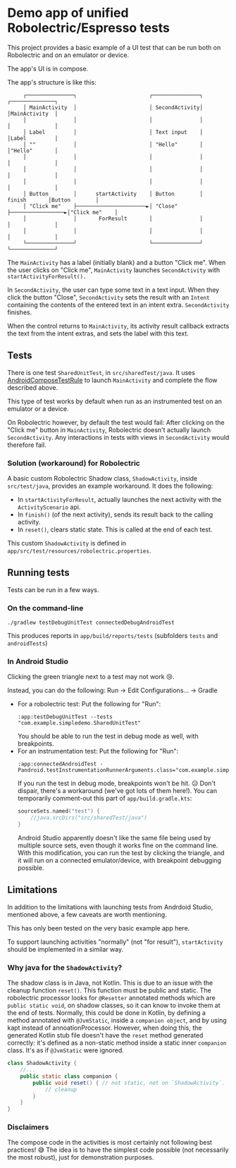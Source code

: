 # Demo app of unified Robolectric/Espresso tests

This project provides a basic example of a UI test that can be run both on
Robolectric and on an emulator or device.

The app's UI is in compose.

The app's structure is like this:

```
     ┌───────────────┐                       ┌───────────────┐                  ┌──────────────┐
     │ MainActivity  │                       │ SecondActivity│                  │MainActivity  │
     │               │                       │               │                  │              │
     │ Label         │                       │ Text input    │                  │Label         │
     │ ""            │                       │ "Hello"       │                  │"Hello"       │
     │               │                       │               │                  │              │
     │               │                       │               │                  │              │
     │               │                       │               │                  │              │
     │ Button        │      startActivity    │ Button        │     finish       │Button        │
     │ "Click me"    ├──────────────────────►│ "Close"       ├─────────────────►│"Click me"    │
     │               │       ForResult       │               │                  │              │
     │               │                       │               │                  │              │
     └───────────────┘                       └───────────────┘                  └──────────────┘
```

The `MainActivity` has a label (initially blank) and a button "Click me".
When the user clicks on "Click me", `MainActivity` launches `SecondActivity` with
`startActivityForResult().`

In `SecondActivity`, the user can type some text in a text input. When they click
the button "Close", `SecondActivity` sets the result with an `Intent` containing
the contents of the entered text in an intent extra. `SecondActivity` finishes.

When the control returns to `MainActivity`, its activity result callback extracts
the text from the intent extras, and sets the label with this text.

## Tests

There is one test `SharedUnitTest`, in `src/sharedTest/java`. It uses
[AndroidComposeTestRule](https://developer.android.com/jetpack/compose/testing#componentactivity)
to launch `MainActivity` and complete the flow described above.

This type of test works by default when run as an instrumented test on an emulator or a device.

On Robolectric however, by default the test would fail: After clicking on the "Click me" button
in `MainActivity`, Robolectric doesn't actually launch `SecondActivity`. Any interactions in tests
with views in `SecondActivity` would therefore fail.

### Solution (workaround) for Robolectric
A basic custom Robolectric Shadow class, `ShadowActivity`, inside `src/test/java`, provides an
example workaround. It does the following:
* In `startActivityForResult`, actually launches the next activity with the `ActivityScenario` api.
* In `finish()` (of the next activity), sends its result back to the calling activity.
* In `reset()`, clears static state. This is called at the end of each test.

This custom `ShadowActivity` is defined in `app/src/test/resources/robolectric.properties`.

## Running tests

Tests can be run in a few ways.
### On the command-line
`./gradlew testDebugUnitTest connectedDebugAndroidTest`

This produces reports in `app/build/reports/tests` (subfolders `tests` and `androidTests`)

### In Android Studio
Clicking the green triangle next to a test may not work 😢.

Instead, you can do the following:
Run -> Edit Configurations... -> Gradle
* For a robolectric test: Put the following for "Run":
    ```
    :app:testDebugUnitTest --tests "com.example.simpledemo.SharedUnitTest"
    ```
    You should be able to run the test in debug mode as well, with breakpoints.
* For an instrumentation test: Put the following for "Run":
    ```
    :app:connectedAndroidTest -Pandroid.testInstrumentationRunnerArguments.class="com.example.simpledemo.SharedUnitTest"
    ```
    If you run the test in debug mode, breakpoints won't be hit. 😥 Don't dispair, there's
    a workaround (we've got lots of them here!). You can temporarily comment-out this part of
    `app/build.gradle.kts`:
    ```kotlin
    sourceSets.named("test") {
        //java.srcDirs("src/sharedTest/java")
    }
    ```
    Android Studio apparently doesn't like the same file being used by multiple source sets,
    even though it works fine on the command line. With this modification, you can run the
    test by clicking the triangle, and it will run on a connected emulator/device, with
    breakpoint debugging possible.

## Limitations
In addition to the limitations with launching tests from Andrdoid Studio, mentioned above,
a few caveats are worth mentioning.

This has only been tested on the very basic example app here.

To support launching activities "normally" (not "for result"), `startActivity` should be
implemented in a similar way.

### Why java for the `ShadowActivity`?
The shadow class is in Java, not Kotlin. This is due to an issue with the cleanup function `reset()`.
This function must be public and static. The robolectric processor looks for `@Resetter` annotated methods
which are `public static void`, on shadow classes, so it can know to invoke them at the end
of tests. Normally, this could be done in Kotlin, by defining a method annotated with `@JvmStatic`,
inside a `companion object`, and by using kapt instead of annoationProcessor. However, when doing this,
the generated Kotlin stub file doesn't have the `reset` method generated correctly: it's defined
as a non-static method inside a static inner `companion` class. It's as if `@JvmStatic` were ignored.

```java
class ShadowActivity {
    //...
    public static class companion {
        public void reset() { // not static, not on `ShadowActivity`.
            // cleanup
        }
    }
}
```

### Disclaimers
The compose code in the activities is most certainly not following best practices! 😅
The idea is to have the simplest code possible (not necessarily the most robust),
just for demonstration purposes.


